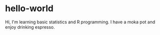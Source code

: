# hello-world

Hi, I'm learning basic statistics and R programming.
I have a moka pot and enjoy drinking espresso.
